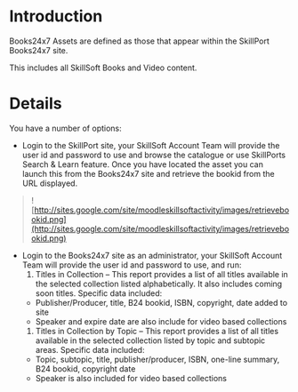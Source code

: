 
# Introduction #
Books24x7 Assets are defined as those that appear within the SkillPort Books24x7 site.

This includes all SkillSoft Books and Video content.

# Details #
You have a number of options:

  * Login to the SkillPort site, your SkillSoft Account Team will provide the user id and password to use and browse the catalogue or use SkillPorts Search & Learn feature. Once you have located the asset you can launch this from the Books24x7 site and retrieve the bookid from the URL displayed.
> ![http://sites.google.com/site/moodleskillsoftactivity/images/retrievebookid.png](http://sites.google.com/site/moodleskillsoftactivity/images/retrievebookid.png)
  * Login to the Books24x7 site as an administrator, your SkillSoft Account Team will provide the user id and password to use, and run:
    1. Titles in Collection – This report provides a list of all titles available in the selected collection listed alphabetically. It also includes coming soon titles. Specific data included:
      * Publisher/Producer, title, B24 bookid, ISBN, copyright, date added to site
      * Speaker and expire date are also include for video based collections
    1. Titles in Collection by Topic – This report provides a list of all titles available in the selected collection listed by topic and subtopic areas. Specific data included:
      * Topic, subtopic, title, publisher/producer, ISBN, one-line summary, B24 bookid, copyright date
      * Speaker is also included for video based collections
